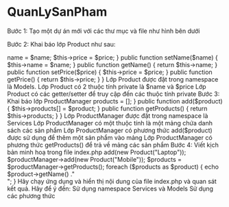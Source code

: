# QuanLySanPham
Bước 1: Tạo một dự án mới với các thư mục và file như hình bên dưới



Bước 2: Khai báo lớp Product như sau:

<?php
namespace Models;

class Product
{
    private $name;
    private $price;

    public function __construct($name = NULL, $price = 0)
    {
        $this->name = $name;
        $this->price = $price;
    }

    public function setName($name)
    {
        $this->name = $name;
    }

    public function getName()
    {
        return $this->name;
    }

    public function setPrice($price)
    {
        $this->price = $price;
    }

    public function getPrice()
    {
        return $this->price;
    }
}
Lớp Product được đặt trong namespace là Models.
Lớp Product có 2 thuộc tính private là $name và $price
Lớp Product có các getter/setter để truy cập đến các thuộc tính private
Bước 3: Khai báo lớp ProductManager

<?php
namespace Services;

class ProductManager
{
    private $products;

    public function __construct()
    {
        $this->products = [];
    }

    public function add($product) {
        $this->products[] = $product;
    }

    public function getProducts()
    {
        return $this->products;
    }
}
Lớp ProductManager được đặt trong namespace là Services
Lớp ProductManager có một thuộc tính là một mảng chứa danh sách các sản phẩm
Lớp ProductManager có phương thức add($product) được sử dụng để thêm một sản phẩm vào mảng
Lớp ProductManager có phương thức getProducts() để trả về mảng các sản phẩm
Bước 4: Viết kịch bản minh hoạ trong file index.php

<?php
include_once "Models/Product.php";
include_once "Services/ProductManager.php";

use Services\ProductManager;
use Models\Product;

$productManager = new ProductManager();
$productManager->add(new Product("Laptop"));
$productManager->add(new Product("Mobile"));

$products = $productManager->getProducts();
foreach ($products as $product) {
    echo $product->getName() ."<br/>";
}
Hãy chạy ứng dụng và hiển thị nội dung của file index.php và quan sát kết quả.

Hãy để ý đến:

Sử dụng namespace Services và Models
Sử dụng các phương thức
